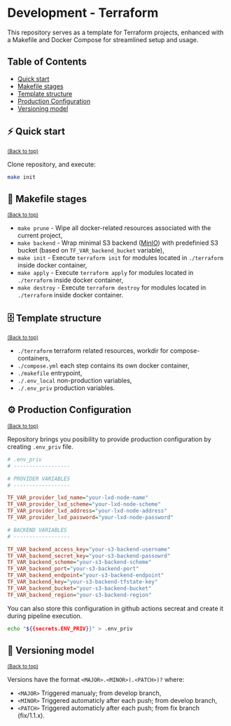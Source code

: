 Development - Terraform
============
This repository serves as a template for Terraform projects, enhanced with a Makefile and Docker Compose for streamlined setup and usage.

## Table of Contents
- [Quick start](#%EF%B8%8F-quick-start)
- [Makefile stages](#-makefile-stages)
- [Template structure](#-template-structure)
- [Production Configuration](#%EF%B8%8F-production-configuration)
- [Versioning model](#-versioning-model)
  
## ⚡️ Quick start
<sup>[(Back to top)](#table-of-contents)</sup>

Clone repository, and execute:

```bash
make init
```

## 📒 Makefile stages
<sup>[(Back to top)](#table-of-contents)</sup>

- `make prune` - Wipe all docker-related resources associated with the current project,
- `make backend` - Wrap minimal S3 backend ([MinIO](https://min.io/)) with predefinied S3 bucket (based on `TF_VAR_backend_bucket` variable),
- `make init` - Execute `terraform init` for modules located in `./terraform` inside docker container,
- `make apply` - Execute `terraform apply` for modules located in `./terraform` inside docker container,
- `make destroy` - Execute `terraform destroy` for modules located in `./terraform` inside docker container.

## 🗄 Template structure
<sup>[(Back to top)](#table-of-contents)</sup>

- `./terraform` terraform related resources, workdir for compose-containers,
- `./compose.yml` each step contains its own docker container,
- `./makefile` entrypoint,
- `./.env_local` non-production variables,
- `./.env_priv` production variables.

## ⚙️ Production Configuration
<sup>[(Back to top)](#table-of-contents)</sup>

Repository brings you posibility to provide production configuration by creating `.env_priv` file.

```ini
# .env_priv
# ------------------

# PROVIDER VARIABLES
# ------------------

TF_VAR_provider_lxd_name="your-lxd-node-name"
TF_VAR_provider_lxd_scheme="your-lxd-node-scheme"
TF_VAR_provider_lxd_address="your-lxd-node-address"
TF_VAR_provider_lxd_password="your-lxd-node-password"

# BACKEND VARIABLES
# ------------------

TF_VAR_backend_access_key="your-s3-backend-username"
TF_VAR_backend_secret_key="your-s3-backend-passowrd"
TF_VAR_backend_scheme="your-s3-backend-scheme"
TF_VAR_backend_port="your-s3-backend-port"
TF_VAR_backend_endpoint="your-s3-backend-endpoint"
TF_VAR_backend_key="your-s3-backend-tfstate-key"
TF_VAR_backend_bucket="your-s3-backend-bucket"
TF_VAR_backend_region="your-s3-backend-region"
```
You can also store this configuration in github actions secreat and create it during pipeline execution.

```sh
echo "${{secrets.ENV_PRIV}}" > .env_priv
```

## 🔖 Versioning model
<sup>[(Back to top)](#table-of-contents)</sup>

Versions have the format `<MAJOR>.<MINOR>(.<PATCH>)?` where:

- `<MAJOR>` Triggered manualy; from develop branch,
- `<MINOR>` Triggered automaticly after each push; from develop branch,
- `<PATCH>` Triggered automaticly after each push; from fix branch (fix/1.1.x).

